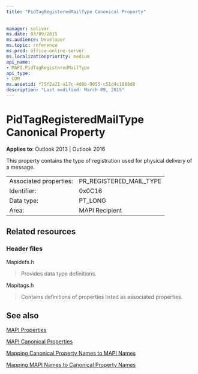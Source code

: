 ```yaml
---
title: "PidTagRegisteredMailType Canonical Property"
 
 
manager: soliver
ms.date: 03/09/2015
ms.audience: Developer
ms.topic: reference
ms.prod: office-online-server
ms.localizationpriority: medium
api_name:
- MAPI.PidTagRegisteredMailType
api_type:
- COM
ms.assetid: f75f2a21-a17c-4d8b-9055-c51d4c1888d0
description: "Last modified: March 09, 2015"
---
```


# PidTagRegisteredMailType Canonical Property

  
  
**Applies to**: Outlook 2013 | Outlook 2016 
  
This property contains the type of registration used for physical delivery of a message.
  
|||
|:-----|:-----|
|Associated properties:  <br/> |PR_REGISTERED_MAIL_TYPE  <br/> |
|Identifier:  <br/> |0x0C16  <br/> |
|Data type:  <br/> |PT_LONG  <br/> |
|Area:  <br/> |MAPI Recipient  <br/> |
   
## Related resources

### Header files

Mapidefs.h
  
> Provides data type definitions.
    
Mapitags.h
  
> Contains definitions of properties listed as associated properties.
    
## See also



[MAPI Properties](mapi-properties.md)
  
[MAPI Canonical Properties](mapi-canonical-properties.md)
  
[Mapping Canonical Property Names to MAPI Names](mapping-canonical-property-names-to-mapi-names.md)
  
[Mapping MAPI Names to Canonical Property Names](mapping-mapi-names-to-canonical-property-names.md)

